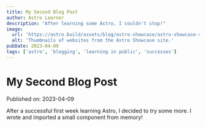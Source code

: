 ```yaml
---
title: My Second Blog Post
author: Astro Learner
description: "After learning some Astro, I couldn't stop!"
image:
  url: 'https://astro.build/assets/blog/astro-showcase/astro-showcase-screenshot.jpg'
  alt: 'Thumbnails of websites from the Astro Showcase site.'
pubDate: 2023-04-09
tags: ['astro', 'blogging', 'learning in public', 'successes']
---
```


# My Second Blog Post

Published on: 2023-04-09

After a successful first week learning Astro, I decided to try some more. I wrote and imported a small component from memory!
